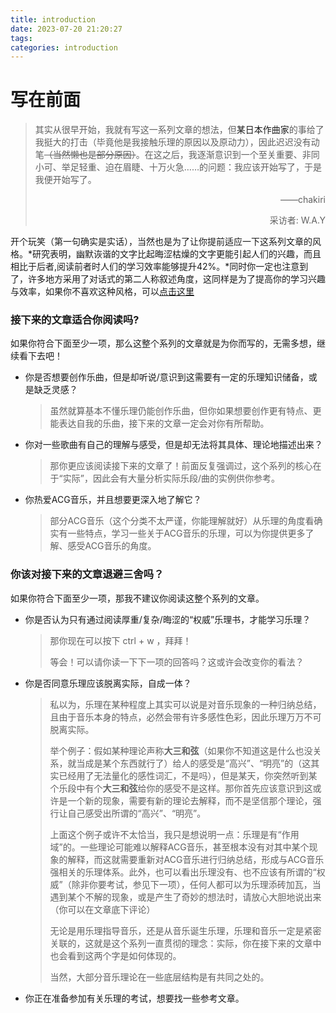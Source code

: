 ```yaml
---
title: introduction
date: 2023-07-20 21:20:27
tags:
categories: introduction
---
```


# 写在前面

> ​	其实从很早开始，我就有写这一系列文章的想法，但<a title="田中秀和">某日本作曲家</a>的事给了我挺大的打击（毕竟他是我接触乐理的原因以及原动力），因此迟迟没有动笔~~（当然懒也是部分原因）~~。在这之后，我逐渐意识到一个至关重要、非同小可、举足轻重、迫在眉睫、十万火急……的问题：我应该开始写了，于是我便开始写了。
>
> <p align="right">——chakiri</p>
>
> <p align="right">采访者: W.A.Y</p>

​	开个玩笑（第一句确实是实话），当然也是为了让你提前适应一下这系列文章的风格。*研究表明，幽默诙谐的文字比起晦涩枯燥的文字更能引起人们的兴趣，而且相比于后者,阅读前者时人们的学习效率能够提升42%。*同时你一定也注意到了，许多地方采用了对话式的第二人称叙述角度，这同样是为了提高你的学习兴趣与效率，如果你不喜欢这种风格，可以<a href="javascript:void(0);" onclick="blinkElement('exit')">点击这里</a>

### 接下来的文章适合你阅读吗?

如果你符合下面至少一项，那么这整个系列的文章就是为你而写的，无需多想，继续看下去吧！

- 你是否想要创作乐曲，但是却听说/意识到这需要有一定的乐理知识储备，或是缺乏灵感？

  > 虽然就算基本不懂乐理仍能创作乐曲，但你如果想要创作更有特点、更能表达自我的乐曲，接下来的文章一定会对你有所帮助。

- 你对一些歌曲有自己的理解与感受，但是却无法将其具体、理论地描述出来？

  > 那你更应该阅读接下来的文章了！前面反复强调过，这个系列的核心在于“实际”，因此会有大量分析实际乐段/曲的实例供你参考。

- 你热爱ACG音乐，并且想要更深入地了解它？

  > 部分ACG音乐（这个分类不太严谨，你能理解就好）从乐理的角度看确实有一些特点，学习一些关于ACG音乐的乐理，可以为你提供更多了解、感受ACG音乐的角度。

### 你该对接下来的文章退避三舍吗？

如果你符合下面至少一项，那我不建议你阅读这整个系列的文章。

- 你是否认为只有通过阅读厚重/复杂/晦涩的“权威”乐理书，才能学习乐理？

  > <p id="exit">那你现在可以按下 <span class="keyboard-text">ctrl</span> + <span class="keyboard-text">w</span> ，拜拜！</p>
  >
  > <span class="myHighlight">等会！</span>可以请你读一下下一项的回答吗？这或许会改变你的看法？

- 你是否同意乐理应该脱离实际，自成一体？

  > 私以为，乐理在某种程度上其实可以说是对音乐现象的一种归纳总结，且由于音乐本身的特点，必然会带有许多感性色彩，因此乐理万万不可脱离实际。
  >
  > 举个例子：假如某种理论声称**大三和弦**（如果你不知道这是什么也没关系，就当成是某个东西就行了）给人的感受是“高兴”、“明亮”的（这其实已经用了无法量化的感性词汇，不是吗），但是某天，你突然听到某个乐段中有个**大三和弦**给你的感受不是这样。那你首先应该意识到这或许是一个新的现象，需要有新的理论去解释，而不是坚信那个理论，强行让自己感受出所谓的“高兴”、“明亮”。
  >
  > 上面这个例子或许不太恰当，我只是想说明一点：乐理是有“作用域”的。一些理论可能难以解释ACG音乐，甚至根本没有对其中某个现象的解释，而这就需要重新对ACG音乐进行归纳总结，形成与ACG音乐强相关的乐理体系。此外，也可以看出乐理没有、也不应该有所谓的“权威”（除非你要考试，参见下一项），任何人都可以为乐理添砖加瓦，当遇到某个不解的现象，或是产生了奇妙的想法时，请放心大胆地说出来（你可以在文章底下评论）
  >
  > 无论是用乐理指导音乐，还是从音乐诞生乐理，乐理和音乐一定是紧密关联的，这就是这个系列一直贯彻的理念：实际，你在接下来的文章中也会看到这两个字是如何体现的。
  >
  > 当然，大部分音乐理论在一些底层结构是有共同之处的。

- 你正在准备参加有关乐理的考试，想要找一些参考文章。
